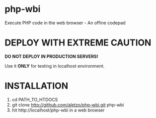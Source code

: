 php-wbi
=======

Execute PHP code in the web browser - An offine codepad

DEPLOY WITH EXTREME CAUTION
===========================

__DO NOT DEPLOY IN PRODUCTION SERVERS!__

Use it __ONLY__ for testing in localhost environment.

INSTALLATION
============

1. cd PATH_TO_HTDOCS
2. git clone http://github.com/aletzo/php-wbi.git php-wbi
3. hit http://localhost/php-wbi in a web browser
